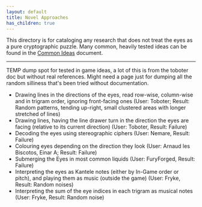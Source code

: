 ```yaml
---
layout: default
title: Novel Approaches
has_children: true
---
```


This directory is for cataloging any research that does not treat the eyes as a pure cryptographic puzzle. Many common, heavily tested ideas can be found in the [Common Ideas](https://loganmcbroom.github.io/docs/Novel%20Approaches/Common%20Ideas.html) document. 

---

TEMP dump spot for tested in game ideas, a lot of this is from the toboter doc but without real references. Might need a page just for dumping all the random silliness that's been tried without documentation.

- Drawing lines in the directions of the eyes, read row-wise, column-wise and in trigram order, ignoring front-facing ones (User: Toboter; Result: Random patterns, tending up-right, small clustered areas with longer stretched of lines)
- Drawing lines, having the line drawer turn in the direction the eyes are facing (relative to its current direction) (User: Toboter, Result: Failure)
- Decoding the eyes using stereographic ciphers (User: Nemare, Result: Failure)
- Colouring eyes depending on the direction they look (User: Arnaud les Biscotos, Einar A; Result: Failure)
- Submerging the Eyes in most common liquids (User: FuryForged, Result: Failure)
- Interpreting the eyes as Kantele notes (either by In-Game order or pitch), and playing them as music (outside the game) (User: Fryke, Result: Random noises)
- Interpreting the sum of the eye indices in each trigram as musical notes (User: Fryke, Result: Random noise)
